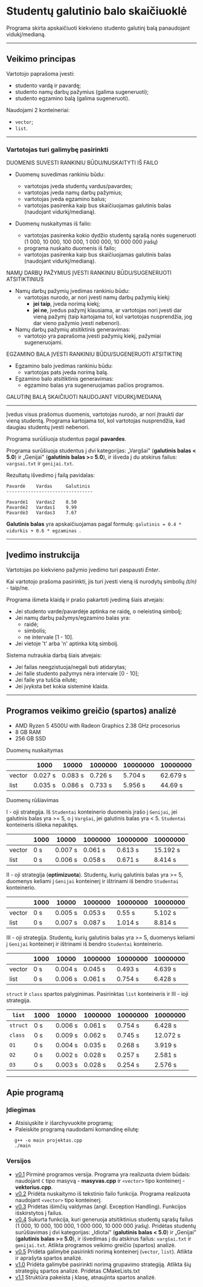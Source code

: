 # Studentų galutinio balo skaičiuoklė #
Programa skirta apskaičiuoti kiekvieno studento galutinį balą panaudojant vidukį/medianą.

- - - 

## Veikimo principas ##

Vartotojo paprašoma įvesti:
* studento vardą ir pavardę;
* studento namų darbų pažymius (galima sugeneruoti);
* studento egzamino balą (galima sugeneruoti).

Naudojami 2 konteineriai:

* ```vector```;
* ```list```.



---------------------------------------------------------------------------------------------------------------------------------------------------------------------
### Vartotojas turi galimybę pasirinkti ###

DUOMENIS SUVESTI RANKINIU BŪDU/NUSKAITYTI IŠ FAILO

* Duomenų suvedimas rankiniu būdu:
   * vartotojas įveda studentų vardus/pavardes;
   * vartotojas įveda namų darbų pažymius;
   * vartotojas įveda egzamino balus;
   * vartotojas pasirenka kaip bus skaičiuojamas galutinis balas (naudojant vidurkį/medianą).

* Duomenų nuskaitymas iš failo:
   * vartotojas pasirenka kokio dydžio studentų sąrašą norės sugeneruoti (1 000, 10 000, 100 000, 1 000 000, 10 000 000 įrašų)  
   * programa nuskaito duomenis iš failo;
   * vartotojas pasirenka kaip bus skaičiuojamas galutinis balas (naudojant vidurkį/medianą).

NAMŲ DARBŲ PAŽYMIUS ĮVESTI RANKINIU BŪDU/SUGENERUOTI ATSITIKTINIUS

* Namų darbų pažymių įvedimas rankiniu būdu:
   * vartotojas nurodo, ar nori įvesti namų darbų pažymių kiekį:
      * **jei taip**, įveda norimą kiekį;
      * **jei ne**, įvedus pažymį klausiama, ar vartotojas nori įvesti dar vieną pažymį (taip kartojama tol, kol vartotojas nusprendžia, jog dar vieno pažymio įvesti nebenori).
* Namų darbų pažymių atsitiktinis generavimas:
   * vartotojo yra paprašoma įvesti pažymių kiekį, pažymiai sugeneruojami.    



EGZAMINO BALA ĮVESTI RANKINIU BŪDU/SUGENERUOTI ATSITIKTINĮ

* Egzamino balo įvedimas rankiniu būdu:
   * vartotojas pats įveda norimą balą.
* Egzamino balo atsitiktinis generavimas:
   * egzamino balas yra sugeneruojamas pačios programos. 

GALUTINĮ BALĄ SKAIČIUOTI NAUDOJANT VIDURKĮ/MEDIANĄ


---------------------------------------------------------------------------------------------------------------------------------------------------------------------

Įvedus visus prašomus duomenis, vartotojas nurodo, ar nori įtraukti dar vieną studentą. Programa kartojama tol, kol vartotojas nusprendžia, kad daugiau studentų įvesti nebenori.

Programa surūšiuoja studentus pagal **pavardes**.

Programa surūšiuoja studentus į dvi kategorijas: „Vargšai" (**galutinis balas < 5.0**) ir „Genijai" (**galutinis balas >= 5.0**), ir išveda į du atskirus failus: ```vargsai.txt``` ir ```genijai.txt```.


Rezultatų išvedimo į failą pavidalas:

 ```                                      
Pavardė    Vardas     Galutinis
--------------------------------

Pavardė1   Vardas2    8.50
Pavardė2   Vardas1    9.99
Pavardė3   Vardas3    7.67
 ```

**Galutinis balas** yra apskaičiuojamas pagal formulę: ```galutinis = 0.4 * vidurkis + 0.6 * egzaminas ```.

- - - 

## Įvedimo instrukcija ##

Vartotojas po kiekvieno pažymio įvedimo turi paspausti *Enter*.

Kai vartotojo prašoma pasirinkti, jis turi įvesti vieną iš nurodytų simbolių *(t/n)* - taip/ne.


Programa išmeta klaidą ir prašo pakartoti įvedimą šiais atvejais:
* Jei studento varde/pavardėje aptinka ne raidę, o neleistiną simbolį;
* Jei namų darbų pažymys/egzamino balas yra:
  * raidė;
  * simbolis;
  * ne intervale [1 - 10].
* Jei vietoje 't' arba 'n' aptinka kitą simbolį.

Sistema nutraukia darbą šiais atvejais:
* Jei failas neegzistuoja/negali buti atidarytas;
* Jei faile studento pažymys nėra intervale [0 - 10];
* Jei faile yra tuščia eilutė;
* Jei įvyksta bet kokia sisteminė klaida.

- - - 

## Programos veikimo greičio (spartos) analizė ##

* AMD Ryzen 5 4500U with Radeon Graphics 2.38 GHz procesorius
* 8 GB RAM
* 256 GB SSD
                   

Duomenų nuskaitymas

|              |   1000   |  10000  | 1000000 | 10000000 | 10000000
| ------------ | -------- | ------- | ------- | -------- | --------- 
| vector       | 0.027 s  | 0.083 s | 0.726 s | 5.704 s  | 62.679 s
| list         | 0.035 s  | 0.086 s | 0.733 s | 5.956 s  | 44.69 s

Duomenų rūšiavimas

I - oji strategija. Iš ```Studentai``` konteinerio duomenis įrašo į ```Genijai```, jei galutinis balas yra >= 5, o į ```Vargšai```, jei galutinis balas yra < 5. ```Studentai``` konteineris išlieka nepakitęs.

|              |   1000   |  10000  | 1000000 | 10000000 | 10000000
| ------------ | -------- | ------- | ------- | -------- | --------- 
| vector       | 0 s      | 0.007 s | 0.061 s | 0.613 s  | 15.192 s
| list         | 0 s      | 0.006 s | 0.058 s | 0.671 s  | 8.414 s


II - oji strategija (**optimizuota**). Studentų, kurių galutinis balas yra >= 5, duomenys keliami į ```Genijai``` konteinerį ir ištrinami iš bendro ```Studentai``` konteinerio.

|              |   1000   |  10000  | 1000000 | 10000000 | 10000000
| ------------ | -------- | ------- | ------- | -------- | --------- 
| vector       | 0 s      | 0.005 s | 0.053 s | 0.55 s   | 5.102 s
| list         | 0 s      | 0.007 s | 0.087 s | 1.014 s  | 8.814 s

III - oji strategija. Studentų, kurių galutinis balas yra >= 5, duomenys keliami į ```Genijai``` konteinerį ir ištrinami iš bendro ```Studentai``` konteinerio.

|              |   1000   |  10000  | 1000000 | 10000000 | 10000000
| ------------ | -------- | ------- | ------- | -------- | --------- 
| vector       | 0 s      | 0.004 s | 0.045 s | 0.493 s  | 4.639 s
| list         | 0 s      | 0.006 s | 0.061 s | 0.754 s  | 6.428 s


```struct``` ir ```class``` spartos palyginimas. Pasirinktas ```list``` konteineris ir III - ioji strategija. 

| ```list```   |   1000   |  10000  | 1000000 | 10000000 | 10000000
| ------------ | -------- | ------- | ------- | -------- | --------- 
| ```struct``` | 0 s      | 0.006 s | 0.061 s | 0.754 s  | 6.428 s
| ```class```  | 0 s      | 0.009 s | 0.062 s | 0.745 s  | 12.072 s
| ```O1```     | 0 s      | 0.004 s | 0.035 s | 0.268 s  | 3.919 s
| ```O2```     | 0 s      | 0.002 s | 0.028 s | 0.257 s  | 2.581 s
| ```O3```     | 0 s      | 0.003 s | 0.028 s | 0.254 s  | 2.576 s
  
- - -

## Apie programą ##





### Įdiegimas ####
* Atsisiųskite ir išarchyvuokite programą;
* Paleiskite programą naudodami komandinę eilutę:
```
   g++ -o main projektas.cpp
   ./main
   ```

### Versijos ###

* [v0.1](https://github.com/austejaha/Projektas/tree/v0.1) Pirminė programos versija. Programa yra realizuota dviem būdais: naudojant ```C``` tipo masyvą - **masyvas.cpp** ir ```<vector>``` tipo konteinerį - **vektorius.cpp**. 
* [v0.2](https://github.com/austejaha/Projektas/tree/v0.2) Pridėta nuskaitymo iš tekstinio failo funkcija. Programa realizuota naudojant ```<vector>``` tipo konteinerį. 
* [v0.3](https://github.com/austejaha/Projektas/tree/v0.3) Pridėtas išimčių valdymas (angl. Exception Handling). Funkcijos išskirstytos į failus.
* [v0.4](https://github.com/austejaha/Projektas/tree/v0.4) Sukurta funkcija, kuri generuoja atsitiktinius studentų sąrašų failus (1 000, 10 000, 100 000, 1 000 000, 10 000 000 įrašų). Pridėtas studentų surūšiavimas į dvi kategorijas: „Idiotai" (**galutinis balas < 5.0**) ir „Genijai" (**galutinis balas >= 5.0**), ir išvedimas į du atskirus failus: ```vargšai.txt``` ir ```genijai.txt```. Atlikta programos veikimo greičio (spartos) analizė.
* [v0.5](https://github.com/austejaha/Projektas/tree/v0.5) Pridėta galimybė pasirinkti norimą konteinerį (```vector```, ```list```). Atlikta ir aprašyta spartos analizė.
* [v1.0](https://github.com/austejaha/Projektas/tree/v1.0) Pridėta galimybė pasirinkti norimą grupavimo strategiją. Atlikta šių strategijų spartos analizė. Pridėtas CMakeLists.txt
* [v1.1](https://github.com/austejaha/Projektas-II/tree/v1.1) Struktūra pakeista į klasę, atnaujinta spartos analizė.



